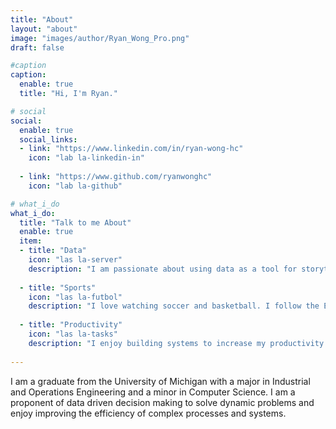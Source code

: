 ```yaml
---
title: "About"
layout: "about"
image: "images/author/Ryan_Wong_Pro.png"
draft: false

#caption
caption:
  enable: true
  title: "Hi, I'm Ryan."

# social
social:
  enable: true
  social_links:
  - link: "https://www.linkedin.com/in/ryan-wong-hc"
    icon: "lab la-linkedin-in"
    
  - link: "https://www.github.com/ryanwonghc"
    icon: "lab la-github"

# what_i_do
what_i_do:
  title: "Talk to me About"
  enable: true
  item:
  - title: "Data"
    icon: "las la-server"
    description: "I am passionate about using data as a tool for storytelling and understanding the world we live in."
    
  - title: "Sports"
    icon: "las la-futbol"
    description: "I love watching soccer and basketball. I follow the English Premier League and the National Basketball Association."
    
  - title: "Productivity"
    icon: "las la-tasks"
    description: "I enjoy building systems to increase my productivity and hold myself accountable for my progress."
 
---
```

I am a graduate from the University of Michigan with a major in Industrial and Operations Engineering and a minor in Computer Science. I am a proponent of data driven decision making to solve dynamic problems and enjoy improving the efficiency of complex processes and systems.